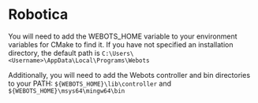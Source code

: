 # Robotica

You will need to add the WEBOTS_HOME variable to your environment variables for 
CMake to find it.
If you have not specified an installation directory, the default path is
`C:\Users\<Username>\AppData\Local\Programs\Webots`

Additionally, you will need to add the Webots controller and bin directories to
your PATH:
`${WEBOTS_HOME}\lib\controller` and `${WEBOTS_HOME}\msys64\mingw64\bin`
